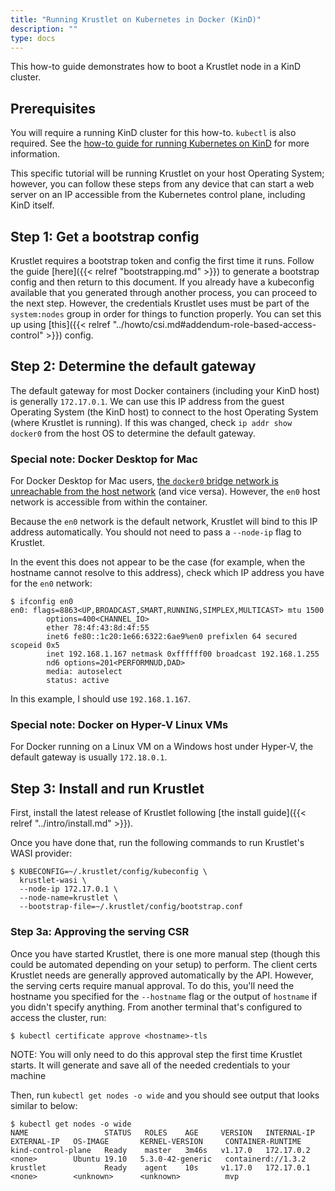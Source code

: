 ```yaml
---
title: "Running Krustlet on Kubernetes in Docker (KinD)"
description: ""
type: docs
---
```


This how-to guide demonstrates how to boot a Krustlet node in a KinD cluster.

## Prerequisites

You will require a running KinD cluster for this how-to. `kubectl` is also
required. See the [how-to guide for running Kubernetes on
KinD](https://kind.sigs.k8s.io/docs/user/quick-start/) for more information.

This specific tutorial will be running Krustlet on your host Operating System;
however, you can follow these steps from any device that can start a web server
on an IP accessible from the Kubernetes control plane, including KinD itself.

## Step 1: Get a bootstrap config

Krustlet requires a bootstrap token and config the first time it runs. Follow
the guide [here]({{< relref "bootstrapping.md" >}}) to generate a bootstrap config and then
return to this document. If you already have a kubeconfig available that you
generated through another process, you can proceed to the next step. However,
the credentials Krustlet uses must be part of the `system:nodes` group in order
for things to function properly. You can set this up using [this]({{< relref "../howto/csi.md#addendum-role-based-access-control" >}}) config.

## Step 2: Determine the default gateway

The default gateway for most Docker containers (including your KinD host) is
generally `172.17.0.1`. We can use this IP address from the guest Operating
System (the KinD host) to connect to the host Operating System (where Krustlet
is running). If this was changed, check `ip addr show docker0` from the host OS
to determine the default gateway.

### Special note: Docker Desktop for Mac

For Docker Desktop for Mac users, [the `docker0` bridge network is unreachable
from the host
network](https://docs.docker.com/docker-for-mac/networking/#use-cases-and-workarounds)
(and vice versa). However, the `en0` host network is accessible from within the
container.

Because the `en0` network is the default network, Krustlet will bind to this IP
address automatically. You should not need to pass a `--node-ip` flag to
Krustlet.

In the event this does not appear to be the case (for example, when the hostname
cannot resolve to this address), check which IP address you have for the `en0`
network:

```console
$ ifconfig en0
en0: flags=8863<UP,BROADCAST,SMART,RUNNING,SIMPLEX,MULTICAST> mtu 1500
        options=400<CHANNEL_IO>
        ether 78:4f:43:8d:4f:55
        inet6 fe80::1c20:1e66:6322:6ae9%en0 prefixlen 64 secured scopeid 0x5
        inet 192.168.1.167 netmask 0xffffff00 broadcast 192.168.1.255
        nd6 options=201<PERFORMNUD,DAD>
        media: autoselect
        status: active
```

In this example, I should use `192.168.1.167`.

### Special note: Docker on Hyper-V Linux VMs

For Docker running on a Linux VM on a Windows host under Hyper-V, the default
gateway is usually `172.18.0.1`.

## Step 3: Install and run Krustlet

First, install the latest release of Krustlet following [the install
guide]({{< relref "../intro/install.md" >}}).

Once you have done that, run the following commands to run Krustlet's WASI
provider:

```console
$ KUBECONFIG=~/.krustlet/config/kubeconfig \
  krustlet-wasi \
  --node-ip 172.17.0.1 \
  --node-name=krustlet \
  --bootstrap-file=~/.krustlet/config/bootstrap.conf
```

### Step 3a: Approving the serving CSR

Once you have started Krustlet, there is one more manual step (though this could
be automated depending on your setup) to perform. The client certs Krustlet
needs are generally approved automatically by the API. However, the serving
certs require manual approval. To do this, you'll need the hostname you
specified for the `--hostname` flag or the output of `hostname` if you didn't
specify anything. From another terminal that's configured to access the cluster,
run:

```console
$ kubectl certificate approve <hostname>-tls
```

NOTE: You will only need to do this approval step the first time Krustlet
starts. It will generate and save all of the needed credentials to your machine

Then, run `kubectl get nodes -o wide` and you should see output that looks
similar to below:

```console
$ kubectl get nodes -o wide
NAME                 STATUS   ROLES    AGE     VERSION   INTERNAL-IP   EXTERNAL-IP   OS-IMAGE       KERNEL-VERSION     CONTAINER-RUNTIME
kind-control-plane   Ready    master   3m46s   v1.17.0   172.17.0.2    <none>        Ubuntu 19.10   5.3.0-42-generic   containerd://1.3.2
krustlet             Ready    agent    10s     v1.17.0   172.17.0.1    <none>        <unknown>      <unknown>          mvp
```
